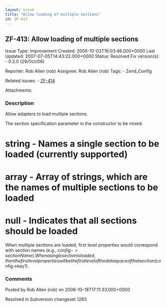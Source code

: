```yaml
---
layout: issue
title: "Allow loading of multiple sections"
id: ZF-413
---
```


ZF-413: Allow loading of multiple sections
------------------------------------------

 Issue Type: Improvement Created: 2006-10-03T16:03:46.000+0000 Last Updated: 2007-07-05T14:43:22.000+0000 Status: Resolved Fix version(s): - 0.2.0 (29/Oct/06)
 
 Reporter:  Rob Allen (rob)  Assignee:  Rob Allen (rob)  Tags: - Zend\_Config
 
 Related issues: - [ZF-414](/issues/browse/ZF-414)
 
 Attachments: 
### Description

Allow adapters to load multiple sections.

The section specification parameter in the constructor to be mixed:

string - Names a single section to be loaded (currently supported)
==================================================================

array - Array of strings, which are the names of multiple sections to be loaded
===============================================================================

null - Indicates that all sections should be loaded
===================================================

When multiple sections are loaded, first level properties would correspond with section names (e.g., $config->sectionName). When a single section is loaded, then the first level properties will be the first level of the data space of that section ($config->key1).

 

 

### Comments

Posted by Rob Allen (rob) on 2006-10-18T17:11:33.000+0000

Resolved in Subversion changeset 1283

 

 